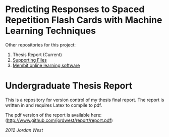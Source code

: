Predicting Responses to Spaced Repetition Flash Cards with Machine Learning Techniques
===========================

Other repositories for this project:
1. Thesis Report (Current)
2. [Supporting Files](http://www.github.com/jordwest/thesis)
3. [Membit online learning software](http://www.github.com/jordwest/membit)


Undergraduate Thesis Report
===========================

This is a repository for version control of my thesis final report.
The report is written in and requires Latex to compile to pdf.

The pdf version of the report is available here:
(http://www.github.com/jordwest/report/report.pdf)

*2012 Jordan West*

